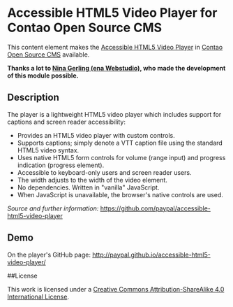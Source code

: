 # Accessible HTML5 Video Player for Contao Open Source CMS

This content element makes the [Accessible HTML5 Video Player](https://github.com/paypal/accessible-html5-video-player) in [Contao Open Source CMS](https://contao.org) available. 

__Thanks a lot to [Nina Gerling (ena Webstudio)](http://www.ena-webstudio.com), who made the development of this module possible.__

## Description

The player is a lightweight HTML5 video player which includes support for captions and screen reader accessibility:
- Provides an HTML5 video player with custom controls.
- Supports captions; simply denote a VTT caption file using the standard HTML5 video syntax.
- Uses native HTML5 form controls for volume (range input) and progress indication (progress element).
- Accessible to keyboard-only users and screen reader users.
- The width adjusts to the width of the video element.
- No dependencies. Written in "vanilla" JavaScript.
- When JavaScript is unavailable, the browser's native controls are used.

_Source and further information:_ https://github.com/paypal/accessible-html5-video-player

## Demo

On the player's GitHub page: http://paypal.github.io/accessible-html5-video-player/

##License

This work is licensed under a [Creative Commons Attribution-ShareAlike 4.0 International License](http://creativecommons.org/licenses/by-sa/4.0/).